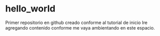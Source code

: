 # hello_world
Primer repositorio en github creado conforme al tutorial de inicio
Ire agregando contenido conforme me vaya ambientando en este espacio.
